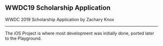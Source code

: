 WWDC19 Scholarship Application
------------------------------

WWDC 2019 Scholarship Application by Zachary Knox

---

The iOS Project is where most development was initially done, ported later to the Playground.

